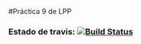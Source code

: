 #Práctica 9 de LPP
### Estado de travis: [![Build Status](https://travis-ci.org/Rafaherrero/lpp_9.svg?branch=master)](https://travis-ci.org/Rafaherrero/lpp_9)
